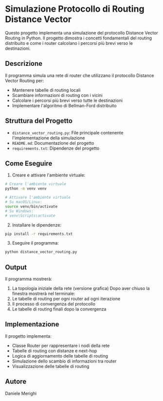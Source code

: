 # Simulazione Protocollo di Routing Distance Vector

Questo progetto implementa una simulazione del protocollo Distance Vector Routing in Python. Il progetto dimostra i concetti fondamentali del routing distribuito e come i router calcolano i percorsi più brevi verso le destinazioni.

## Descrizione

Il programma simula una rete di router che utilizzano il protocollo Distance Vector Routing per:
- Mantenere tabelle di routing locali
- Scambiare informazioni di routing con i vicini
- Calcolare i percorsi più brevi verso tutte le destinazioni
- Implementare l'algoritmo di Bellman-Ford distribuito

## Struttura del Progetto

- `distance_vector_routing.py`: File principale contenente l'implementazione della simulazione
- `README.md`: Documentazione del progetto
- `requirements.txt`: Dipendenze del progetto

## Come Eseguire

1. Creare e attivare l'ambiente virtuale:
```bash
# Creare l'ambiente virtuale
python -m venv venv

# Attivare l'ambiente virtuale
# Su macOS/Linux:
source venv/bin/activate
# Su Windows:
# venv\Scripts\activate
```

2. Installare le dipendenze:
```bash
pip install -r requirements.txt
```

3. Eseguire il programma:
```bash
python distance_vector_routing.py
```

## Output

Il programma mostrerà:
1. La topologia iniziale della rete (versione grafica)
Dopo aver chiuso la finestra mostrerà nel terminale:
2. Le tabelle di routing per ogni router ad ogni iterazione
3. Il processo di convergenza del protocollo
4. Le tabelle di routing finali dopo la convergenza

## Implementazione

Il progetto implementa:
- Classe Router per rappresentare i nodi della rete
- Tabelle di routing con distanze e next-hop
- Logica di aggiornamento delle tabelle di routing
- Simulazione dello scambio di informazioni tra router
- Visualizzazione delle tabelle di routing

## Autore
Daniele Merighi
